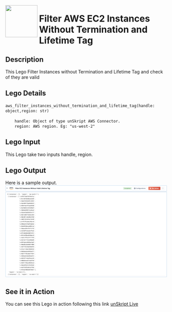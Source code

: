 [<img align="left" src="https://unskript.com/assets/favicon.png" width="100" height="100" style="padding-right: 5px">](https://unskript.com/assets/favicon.png) 
<h1>Filter AWS EC2 Instances Without Termination and Lifetime Tag</h1>

## Description
This Lego Filter Instances without Termination and Lifetime Tag and check of they are valid

## Lego Details

    aws_filter_instances_without_termination_and_lifetime_tag(handle: object,region: str)

        handle: Object of type unSkript AWS Connector.
        region: AWS region. Eg: "us-west-2"

## Lego Input
This Lego take two inputs handle, region.

## Lego Output
Here is a sample output.
<img src="./1.png">


## See it in Action

You can see this Lego in action following this link [unSkript Live](https://us.app.unskript.io)